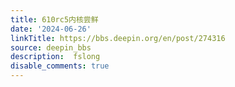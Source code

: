 ```yaml
---
title: 610rc5内核尝鲜
date: '2024-06-26'
linkTitle: https://bbs.deepin.org/en/post/274316
source: deepin_bbs
description:  fslong 
disable_comments: true
---
```


